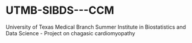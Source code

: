 # UTMB-SIBDS---CCM
University of Texas Medical Branch Summer Institute in Biostatistics and Data Science - Project on chagasic cardiomyopathy

